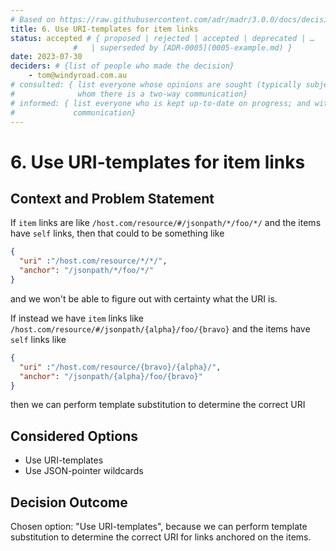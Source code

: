 ```yaml
---
# Based on https://raw.githubusercontent.com/adr/madr/3.0.0/docs/decisions/adr-template.md
title: 6. Use URI-templates for item links
status: accepted # { proposed | rejected | accepted | deprecated | …
              #   | superseded by [ADR-0005](0005-example.md) }
date: 2023-07-30
deciders: # {list of people who made the decision}
    - tom@windyroad.com.au
# consulted: { list everyone whose opinions are sought (typically subject-matter experts); and with
#              whom there is a two-way communication}
# informed: { list everyone who is kept up-to-date on progress; and with whom there is a one-way
#             communication}
---
```

# 6. Use URI-templates for item links

## Context and Problem Statement

If `item` links are like `/host.com/resource/#/jsonpath/*/foo/*/` and the items
have `self` links, then that could to be something like

```json
{
  "uri" :"/host.com/resource/*/*/", 
  "anchor": "/jsonpath/*/foo/*/"
}
```

and we won't be able to figure out with certainty what the URI is.

If instead we have `item` links like `/host.com/resource/#/jsonpath/{alpha}/foo/{bravo}`
and the items have `self` links like

```json
{ 
  "uri" :"/host.com/resource/{bravo}/{alpha}/", 
  "anchor": "/jsonpath/{alpha}/foo/{bravo}"
}
```

then we can perform template substitution to determine the correct URI

## Considered Options

* Use URI-templates
* Use JSON-pointer wildcards

## Decision Outcome

Chosen option: "Use URI-templates", because we can perform template substitution to
determine the correct URI for links anchored on the items.
